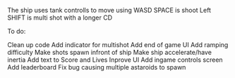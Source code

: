The ship uses tank controlls to move using WASD
SPACE is shoot
Left SHIFT is multi shot with a longer CD

To do:

Clean up code
Add indicator for multishot
Add end of game UI
Add ramping difficulty
Make shots spawn infront of ship
Make ship accelerate/have inertia
Add text to Score and Lives
Inprove UI
Add ingame controls screen
Add leaderboard
Fix bug causing multiple astaroids to spawn